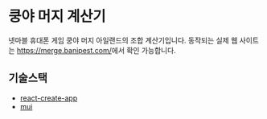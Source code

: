 # 쿵야 머지 계산기
 넷마블 휴대폰 게임 쿵야 머지 아일랜드의 조합 계산기입니다. 동작되는 실제 웹 사이트는 <https://merge.banipest.com/>에서 확인 가능합니다.
 
## 기술스택
 * [react-create-app](https://create-react-app.dev/ )
 * [mui](https://mui.com/)